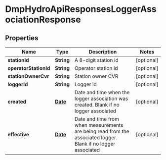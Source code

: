 # DmpHydroApiResponsesLoggerAssociationResponse

## Properties
Name | Type | Description | Notes
------------ | ------------- | ------------- | -------------
**stationId** | **String** | A 8-digit station id |  [optional]
**operatorStationId** | **String** | Operator station id |  [optional]
**stationOwnerCvr** | **String** | Station owner CVR |  [optional]
**loggerId** | **String** | Logger id |  [optional]
**created** | [**Date**](Date.md) | Date and time when the logger association was created. Blank if no logger associated |  [optional]
**effective** | [**Date**](Date.md) | Date and time from when measurements are being read from the associated logger. Blank if no logger associated |  [optional]
